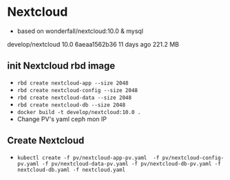 # Nextcloud

- based on wonderfall/nextcloud:10.0 & mysql

develop/nextcloud	10.0	6aeaa1562b36	11 days ago	221.2 MB

## init Nextcloud rbd image

- `rbd create nextcloud-app --size 2048`
- `rbd create nextcloud-config --size 2048`
- `rbd create nextcloud-data --size 2048`
- `rbd create nextcloud-db --size 2048`
- `docker build -t develop/nextcloud:10.0 .`
- Change PV's yaml ceph mon IP

## Create Nextcloud

- `kubectl create -f pv/nextcloud-app-pv.yaml  -f pv/nextcloud-config-pv.yaml -f pv/nextcloud-data-pv.yaml -f pv/nextcloud-db-pv.yaml -f nextcloud-db.yaml -f nextcloud.yaml`
